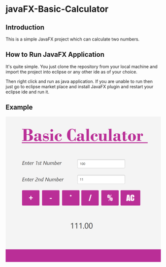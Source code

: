 # javaFX-Basic-Calculator
## **Introduction**
This is a simple JavaFX project which can calculate two numbers.

## **How to Run JavaFX Application**
It's quite simple. You just clone the repository from your local machine and import the project into 
eclipse or any other ide as of your choice.

Then right click and run as java application. If you are unable to run then just go to eclipse market place and install
JavaFX plugin and restart your eclipse ide and run it.

## **Example**
![image](https://github.com/rajesh-bhola/javaFX-basic-calculator/blob/main/basic-calculator-example.png) 
